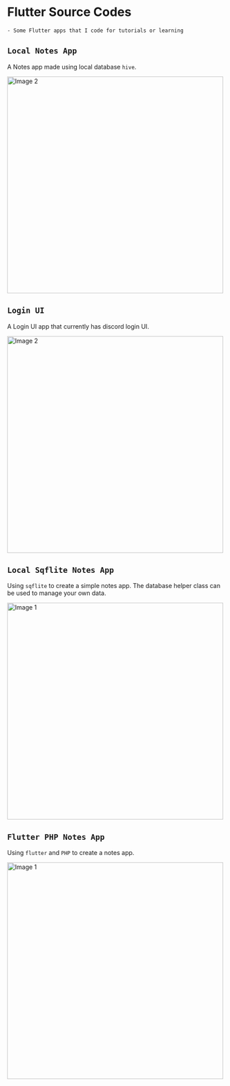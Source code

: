 # Flutter Source Codes

    - Some Flutter apps that I code for tutorials or learning

## `Local Notes App`

 A Notes app made using local database `hive`.

<img src="notes_local/screenshots/noteslocal.png" width="500" alt="Image 2"/>

## `Login UI`

 A Login UI app that currently has discord login UI.

<img src="discord_login_ui/screenshots/discordlogin2.png" width="500" alt="Image 2"/>

## `Local Sqflite Notes App`

Using `sqflite` to create a simple notes app. The database helper class can be used to manage your own data.

<img src="sqflite_notepad/screenshots/screenshot2.png" width="500" alt="Image 1" />

## `Flutter PHP Notes App`

Using `flutter` and `PHP` to create a notes app.

<img src="flutter_php_notes_app/screenshots/Screenshot_1625938608_framed.png" width="500" alt="Image 1" />